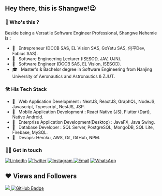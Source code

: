 ## Hey there, this is Shangwe!😉  

<h3>🤔 Who's this ? </h3>

Beside being a Versatile Software Engineer Professional, Shangwe Nehemie is : 
<br/>

- 🤔 &nbsp; Entrepreneur (DCCB SAS, EL Vision SAS, GoYetu SAS, 何平Dev, Fabius SAS).
- 🤔 &nbsp; Software Engineering Lecturer (ISESOD, JAV, UJN).
- 🤔 &nbsp; Software Engineer (DCCB SAS, EL Vision, ISESOD).
- 🎓 &nbsp; Master's & Bachelor degree in Software Engineering from Nanjing University of Aeronautics and Astronautics & ZJUT.

<h3>🛠 His Tech Stack </h3>

- 💼 &nbsp; Web Application Development : NextJS, ReactJS, GraphQL, NodeJS, Javascript, Typescript, NestJS, JSP.
- 💼 &nbsp; Mobile Application Development : React Native (JS), Flutter (Dart), Native Android.
- 💼 &nbsp; Enterprise Application Development(Desktop) : JavaFX, Java Swing.
- 💼 &nbsp; Database Developer : SQL Server, PostgreSQL, MongoDB, SQL Lite, Firebase, MySQL.
- 💼 &nbsp; Devops: Heroku, AWS, Git, GitHub, NPM.

<h3> 🤝🏻 Get in touch </h3>

<p align="left">
<a href="https://www.linkedin.com/in/shangwe-nehemie/"><img alt="LinkedIn" src="https://img.shields.io/badge/LinkedIn-shangwe_nehemie-blue?style=flat-square&logo=linkedin"></a>
<a href="https://twitter.com/shangwe_nems"><img alt="Twitter" src="https://img.shields.io/badge/Twitter-@shangwe_nems-blue?style=flat-square&logo=twitter"></a>
<a href="https://www.instagram.com/nehemie_shangwe/"><img alt="Instagram" src="https://img.shields.io/badge/Instagram-nehemie_shangwe-blue?style=flat-square&logo=Instagram"> </a>
<a href="mailto:shangwe.dev@gmail.com"><img alt="Email" src="https://img.shields.io/badge/Email-shangwe.dev@gmail.com-blue?style=flat-square&logo=Gmail"></a>
<a href="https://wa.me/243898103516/"><img alt="WhatsApp" src="https://img.shields.io/badge/WhatsApp-Shangwe-lime?style=flat-square&logo=WhatsApp"> </a>

## ❤ Views and Followers
<a href="https://github.com/shangwe-nems/github-profile-views-counter">
    <img src="https://komarev.com/ghpvc/?username=shangwe-nems">
</a>
<a href="https://github.com/shangwe-nems?tab=followers"><img src="https://img.shields.io/github/followers/shangwe-nems?label=Followers&style=social" alt="GitHub Badge"></a>


